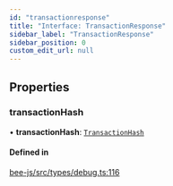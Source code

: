 ```yaml
---
id: "transactionresponse"
title: "Interface: TransactionResponse"
sidebar_label: "TransactionResponse"
sidebar_position: 0
custom_edit_url: null
---
```


## Properties

### transactionHash

• **transactionHash**: [`TransactionHash`](../types/transactionhash.md)

#### Defined in

[bee-js/src/types/debug.ts:116](https://github.com/ethersphere/bee-js/blob/74056cb/src/types/debug.ts#L116)
